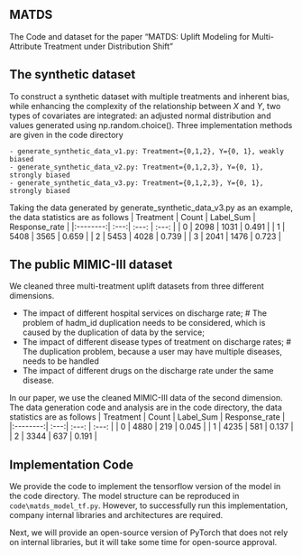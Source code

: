 ## MATDS

The Code and dataset for the paper “MATDS: Uplift Modeling for Multi-Attribute Treatment under Distribution Shift”

## The synthetic dataset
To construct a synthetic dataset with multiple treatments and inherent bias, while enhancing the complexity of the relationship between $X$ and $Y$, two types of covariates are integrated: an adjusted normal distribution and values generated using np.random.choice(). Three implementation methods are given in the code directory
```
- generate_synthetic_data_v1.py: Treatment={0,1,2}, Y={0, 1}, weakly biased
- generate_synthetic_data_v2.py: Treatment={0,1,2,3}, Y={0, 1},  strongly biased
- generate_synthetic_data_v3.py: Treatment={0,1,2,3}, Y={0, 1}, strongly biased
```
Taking the data generated by generate_synthetic_data_v3.py as an example, the data statistics are as follows
| Treatment | Count  | Label_Sum | Response_rate |
|:--------:| :---:|  :---: | :---:  |
| 0 |  2098   | 1031 |  0.491   |
| 1 |  5408   | 3565 |  0.659   |
| 2 |  5453   | 4028 |  0.739   |
| 3 |  2041   | 1476 |  0.723   |

## The public MIMIC-III dataset
We cleaned three multi-treatment uplift datasets from three different dimensions.
- The impact of different hospital services on discharge rate; # The problem of hadm_id duplication needs to be considered, which is caused by the duplication of data by the service;
- The impact of different disease types of treatment on discharge rates; # The duplication problem, because a user may have multiple diseases, needs to be handled
- The impact of different drugs on the discharge rate under the same disease.

In our paper, we use the cleaned MIMIC-III data of the second dimension. The data generation code and analysis are in the code directory, the data statistics are as follows
| Treatment | Count  | Label_Sum | Response_rate |
|:--------:| :---:|  :---: | :---:  |
| 0 |  4880   | 219 |  0.045   |
| 1 |  4235   | 581 |  0.137   |
| 2 |  3344   | 637 |  0.191   |

## Implementation Code
We provide the code to implement the tensorflow version of the model in the code directory. The model structure can be reproduced in ```code\matds_model_tf.py```. However, to successfully run this implementation, company internal libraries and architectures are required. 

Next, we will provide an open-source version of PyTorch that does not rely on internal libraries, but it will take some time for open-source approval.

